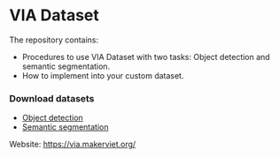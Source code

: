 # VIA Dataset

The repository contains:

* Procedures to use VIA Dataset with two tasks: Object detection and semantic segmentation.
* How to implement into your custom dataset.

### Download datasets

* [Object detection](https://drive.google.com/file/d/1NGrKWHc1z_4bOh2huWHC8kZsUZFXOku-/view)
* [Semantic segmentation](https://drive.google.com/file/d/1EKA7VGdKjevT855ycYW0BOaI8u0r2Sa_/view)


Website: https://via.makerviet.org/

